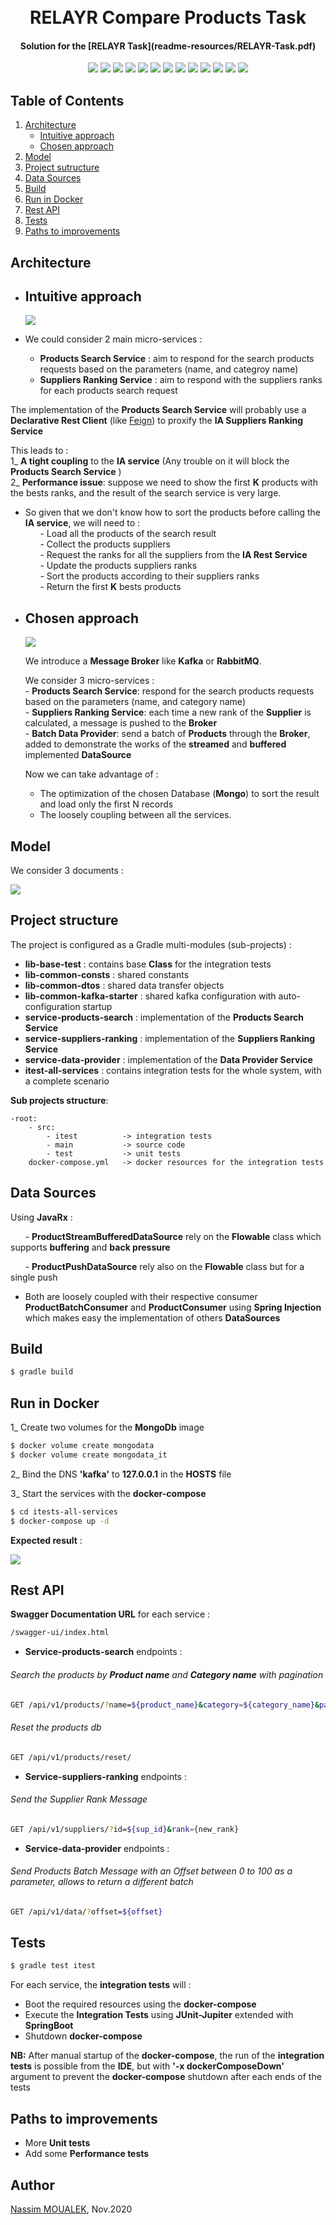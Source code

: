   
<h1 align="center">    
  <br>    
    RELAYR Compare Products Task    
  <br>    
</h1>    
    
<h4 align="center">Solution for the [RELAYR Task](readme-resources/RELAYR-Task.pdf) </h4>    
      
<p align="center">    
    <a alt="Java">    
        <img src="https://img.shields.io/badge/Java-v11-orange.svg" />    
    </a>    
    <a alt="Gradle">    
        <img src="https://img.shields.io/badge/Gradle-6.7-orange.svg" />    
    </a>    
    <a alt="Spring Boot">    
        <img src="https://img.shields.io/badge/Spring%20Boot-v2.3.4-brightgreen.svg" />    
    </a>    
    <a alt="MongoDB">    
        <img src="https://img.shields.io/badge/MongoDB-4.4-brightgreen.svg">    
    </a>    
    <a alt="Kafka">    
        <img src="https://img.shields.io/badge/Kafka-2.5-brightgreen.svg">      
    </a>          
    <a alt="Docker">    
        <img src="https://img.shields.io/badge/Docker-19-brightgreen.svg" />    
    </a>    
    <a alt="JavaRx">    
        <img src="https://img.shields.io/badge/JavaRx-3.0-brightgreen.svg" />    
    </a>
    <a alt="MapStruct">    
        <img src="https://img.shields.io/badge/MapStruct-1.4-brightgreen.svg" />    
    </a>
    <a alt="Junit5">    
        <img src="https://img.shields.io/badge/Junit-5.6-brightgreen.svg" />    
    </a>
    <a alt="RestAssured">    
        <img src="https://img.shields.io/badge/RestAssured-4.3-brightgreen.svg" />    
    </a>
    <a alt="Mockito">    
        <img src="https://img.shields.io/badge/Mockito-3.3-brightgreen.svg" />    
    </a>   
    <a alt="AssertJ">    
         <img src="https://img.shields.io/badge/AssertJ-3.1-brightgreen.svg" />    
    </a>    
    <a alt="License">    
        <img src="https://img.shields.io/badge/License-MIT-blue.svg" />    
    </a>    
</p>    
    
## Table of Contents 
1. [Architecture](#Architecture)
   - [Intuitive approach](#First-approach)    
   - [Chosen approach](#Chosen-approach)    
2. [Model](#Model)
2. [Project sutructure](#Project-structure)
3. [Data Sources](#Data-Sources)       
4. [Build](#Build)  
5. [Run in Docker](#Run-in-Docker)  
6. [Rest API](#Rest-API)    
7. [Tests](#Tests)        
8. [Paths to improvements](#Paths-to-improvements)       
  
  
## Architecture ## 
- ## Intuitive approach ##    
  ![](readme-resources/intuitive-approach.png)  

- We could consider 2 main micro-services :  
	- **Products Search Service** : aim to respond for the search products requests based on the parameters (name, and categroy name)  
	- **Suppliers Ranking Service** : aim to respond with the suppliers ranks for each products search request
	
The implementation of the **Products Search Service** will probably use a **Declarative Rest Client** (like [Feign](https://github.com/OpenFeign/feign)) to proxify the **IA Suppliers Ranking Service**  

This leads to :  
    1_ **A tight coupling** to the **IA service** (Any trouble on it will block the **Products Search Service** )  
    2_ **Performance issue**: suppose we need to show the first **K** products with the bests ranks, and the result of the search service is very large.

- So given that we don't know how to sort the products before calling the **IA service**, we will need to :  
&nbsp;&nbsp;&nbsp;&nbsp;&nbsp;&nbsp;- Load all the products of the search result             
&nbsp;&nbsp;&nbsp;&nbsp;&nbsp;&nbsp;- Collect the products suppliers  
&nbsp;&nbsp;&nbsp;&nbsp;&nbsp;&nbsp;- Request the ranks for all the suppliers from the **IA Rest Service**  
&nbsp;&nbsp;&nbsp;&nbsp;&nbsp;&nbsp;- Update the products suppliers ranks  
&nbsp;&nbsp;&nbsp;&nbsp;&nbsp;&nbsp;- Sort the products according to their suppliers ranks  
&nbsp;&nbsp;&nbsp;&nbsp;&nbsp;&nbsp;- Return the first **K** bests products
- ## Chosen approach ##  
  ![](readme-resources/chosen-approach.png)  
  
     We introduce a **Message Broker** like **Kafka** or **RabbitMQ**.
       
     We consider 3 micro-services :  
        - **Products Search Service**: respond for the search products requests based on the parameters (name, and category name)  
        - **Suppliers Ranking Service**: each time a new rank of the **Supplier** is calculated, a message is pushed to the **Broker**  
        - **Batch Data Provider**: send a batch of **Products** through the **Broker**, added to demonstrate the works of the **streamed** and **buffered** implemented **DataSource**
        
     Now we can take advantage of :
     - The optimization of the chosen Database (**Mongo**) to sort the result and load only the first N records
     - The loosely coupling between all the services.
## Model ##    
We consider 3 documents :

![](readme-resources/models.png)               
## Project structure ##  
The project is configured as a Gradle multi-modules (sub-projects) :  
- **lib-base-test** : contains base **Class** for the integration tests  
- **lib-common-consts** : shared constants  
- **lib-common-dtos** : shared data transfer objects  
- **lib-common-kafka-starter** : shared kafka configuration with auto-configuration startup  
- **service-products-search** : implementation of the **Products Search Service** 
- **service-suppliers-ranking** : implementation of the **Suppliers Ranking Service**  
- **service-data-provider** : implementation of the **Data Provider Service**  
- **itest-all-services** : contains integration tests for the whole system, with a complete scenario  

**Sub projects structure**:

    -root: 
        - src:
            - itest          -> integration tests
            - main           -> source code
            - test           -> unit tests
        docker-compose.yml   -> docker resources for the integration tests     
     
## Data Sources ##
Using **JavaRx** :  

&nbsp;&nbsp;&nbsp;&nbsp;&nbsp;&nbsp;- **ProductStreamBufferedDataSource** rely on the **Flowable** class which supports **buffering** and **back pressure**

&nbsp;&nbsp;&nbsp;&nbsp;&nbsp;&nbsp;- **ProductPushDataSource** rely also on the **Flowable** class but for a single push

- Both are loosely coupled with their respective consumer **ProductBatchConsumer** and **ProductConsumer** using **Spring Injection** which makes easy the implementation of others **DataSources**  

## Build ## 
```sh  
$ gradle build  
```
## Run in Docker ##  
1_ Create two volumes for the **MongoDb** image  
```sh 
$ docker volume create mongodata  
$ docker volume create mongodata_it  
```

2_ Bind the DNS **'kafka'** to **127.0.0.1** in the **HOSTS** file  
  
3_ Start the services with the **docker-compose**  
```sh  
$ cd itests-all-services
$ docker-compose up -d  
```
**Expected result** :

![](readme-resources/services.png)  
## Rest API ##  
**Swagger Documentation URL** for each service :
```sh  
/swagger-ui/index.html
```  
- **Service-products-search** endpoints : 
###### Search the products by **Product name** and **Category name** with pagination  
```sh  
GET /api/v1/products/?name=${product_name}&category=${category_name}&page=${page}&size=${size}
```  
###### Reset the products db
```sh 
GET /api/v1/products/reset/  
``` 
- **Service-suppliers-ranking** endpoints :
###### Send the Supplier Rank Message  
```sh  
GET /api/v1/suppliers/?id=${sup_id}&rank={new_rank}  
``` 
- **Service-data-provider** endpoints :  
###### Send Products Batch Message with an Offset between 0 to 100 as a parameter, allows to return a different batch
```sh  
GET /api/v1/data/?offset=${offset}  
```
## Tests ##
```sh  
$ gradle test itest  
```
For each service, the **integration tests** will :  
- Boot the required resources using the **docker-compose**   
- Execute the **Integration Tests** using **JUnit-Jupiter** extended with **SpringBoot**  
- Shutdown **docker-compose**  

**NB:** After manual startup of the **docker-compose**, the run of the **integration tests** is possible from the **IDE**, but with **'-x dockerComposeDown'** argument to prevent the **docker-compose** shutdown after each ends of the tests   
## Paths to improvements ##    
- More **Unit tests**
- Add some **Performance tests**
## Author ##
[Nassim MOUALEK](https://www.linkedin.com/in/nassim-moualek-8ab7231a/), Nov.2020        
